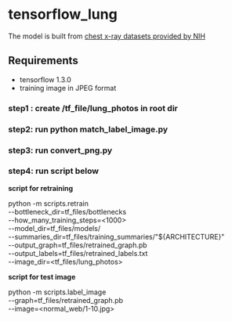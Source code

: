 # tensorflow_lung

The model is built from [chest x-ray datasets provided by NIH](https://goo.gl/gkZXvE)

## Requirements

* tensorflow 1.3.0
* training image in JPEG format 

### step1 : create /tf_file/lung_photos in root dir
### step2: run python match_label_image.py
### step3: run convert_png.py 
### step4: run script below


**script for retraining**

python -m scripts.retrain \
    --bottleneck_dir=tf_files/bottlenecks \
    --how_many_training_steps=<1000> \
    --model_dir=tf_files/models/ \
    --summaries_dir=tf_files/training_summaries/"${ARCHITECTURE}" \
    --output_graph=tf_files/retrained_graph.pb \
    --output_labels=tf_files/retrained_labels.txt \
    --image_dir=<tf_files/lung_photos>

**script for test image**

python -m scripts.label_image \
    --graph=tf_files/retrained_graph.pb \
    --image=<normal_web/1-10.jpg>
